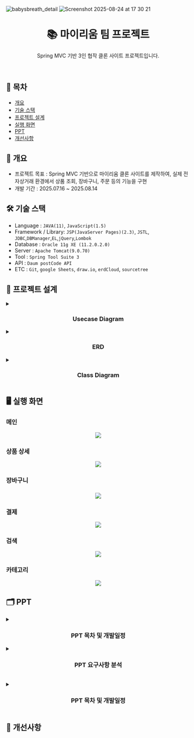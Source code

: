 
![babysbreath_detail](https://github.com/user-attachments/assets/9f1b8e1e-73c1-4067-b591-d0db3fb503de)
![Screenshot 2025-08-24 at 17 30 21](https://github.com/user-attachments/assets/9806a0a3-8eec-46a1-be65-47bafa622215)


<h1 align="center">📚 마이리움 팀 프로젝트</h1>
<p align="center">Spring MVC 기반 3인 협작 클론 사이트 프로젝트입니다.</p>
<br/>

## 📌 목차

- [개요](https://github.com/notuna87/myriumTeamproject#-개요)
- [기술 스택](https://github.com/notuna87/myriumTeamproject#-기술-스택)
- [프로젝트 설계](https://github.com/notuna87/myriumTeamproject#-프로젝트-설계)
- [실행 화면](https://github.com/notuna87/myriumTeamproject#-실행-화면)
- [PPT](https://github.com/notuna87/myriumTeamproject#-PPT)
- [개선사항](https://github.com/notuna87/myriumTeamproject#-개선사항)

## 📖 개요
- 프로젝트 목표 : Spring MVC 기반으로 마이리움 클론 사이트를 제작하여, 실제 전자상거래 환경에서 상품 조회, 장바구니, 주문 등의 기능을 구현
- 개발 기간 : 2025.07.16 ~ 2025.08.14

## 🛠️ 기술 스택
- Language : `JAVA(11)`, `JavaScript(1.5)`
- Framework / Library: `JSP(JavaServer Pages)(2.3)`, `JSTL`, `JDBC`,`DBManager`,`EL`,`jQuery`,`Lombok`
- Database : `Oracle 11g XE (11.2.0.2.0)`
- Server : `Apache Tomcat(9.0.70)`
- Tool : `Spring Tool Suite 3`
- API : `Daum postCode API`
- ETC : `Git`, `google Sheets`, `draw.io`, `erdCloud`, `sourcetree`

## 🧩 프로젝트 설계

<details><summary><h3 align="center">Usecase Diagram</h3></summary>
<img width="1128" height="790" alt="481296084-728d4a85-0932-4a82-9524-97cdfa095230" src="https://github.com/user-attachments/assets/716f55e6-3f78-49a4-a3d9-e2c08a8ed390" />
</details>

<details><summary><h3 align="center">ERD</h3></summary>
<img width="2733" height="1886" alt="Myrium erd" src="https://github.com/user-attachments/assets/888cae06-4c6a-4435-bd6c-eeda52ab09a2" />
</details>
  
<details><summary><h3 align="center">Class Diagram</h3></summary>
<h4>UploadController</h4>
<img width="2200" height="1347" alt="Diagram_UploadController" src="https://github.com/user-attachments/assets/95f413e3-6508-44ee-bc83-0cdf7372487c" />
<h4>TotalReviewControllerh4>
<img width="1271" height="724" alt="Diagram_TotalReviewController" src="https://github.com/user-attachments/assets/dbb13257-40bb-40d2-9867-9bc67c14041d" />
<h4>SubController</h4>
<img width="2234" height="1259" alt="Diagram_SubController" src="https://github.com/user-attachments/assets/63e078eb-4fbd-488d-b62b-bbbadb3b3a0e" />
<h4>SearchController</h4>
<img width="1602" height="1185" alt="Diagram_SearchController" src="https://github.com/user-attachments/assets/c6a32127-e257-4edb-be40-6096fcae2cc1" />
<h4>ReviewController</h4>
<img width="2082" height="2085" alt="Diagram_ReviewController" src="https://github.com/user-attachments/assets/72f3a7c4-f4ed-4ef5-9ad1-434e8f8edfd0" />
<h4>ReplyController</h4>
<img width="1509" height="916" alt="Diagram_ReplyController" src="https://github.com/user-attachments/assets/4785b72d-5ece-4531-8113-1b72af856008" />
<h4>PurchaseController</h4>
<img width="2314" height="2085" alt="Diagram_PurchaseController" src="https://github.com/user-attachments/assets/b667aba8-2544-4419-beee-f87191dc0e91" />
<h4>OrderdetailController</h4>
<img width="1209" height="1138" alt="Diagram_OrderdetailController" src="https://github.com/user-attachments/assets/23629644-65fd-427a-ba63-0d745d10b7f2" />
<h4>MypageController</h4>
<img width="1170" height="1208" alt="Diagram_MypageController" src="https://github.com/user-attachments/assets/b71c2c5b-5a30-4c6f-8943-7c2189cd4a99" />
<h4>MemberupdateController</h4>
<img width="1475" height="1119" alt="Diagram_MemberupdateController" src="https://github.com/user-attachments/assets/c41d3ba2-3da9-4512-ba2e-96fe92999f52" />
<h4>MemberRestController</h4>
<img width="1281" height="1069" alt="Diagram_MemberRestController" src="https://github.com/user-attachments/assets/6e85674c-c6fa-415b-b4f8-c66b8209d104" />
<h4>MemberController</h4>
<img width="1932" height="747" alt="Diagram_MemberController" src="https://github.com/user-attachments/assets/a7885bfd-8a0a-465d-850c-6c44a521e04e" />
<h4>JoinController</h4>
<img width="1410" height="851" alt="Diagram_JoinController" src="https://github.com/user-attachments/assets/354d0199-7771-4a95-b8bb-a7cfa15d1484" />
<h4>HomeController</h4>
<img width="1614" height="1330" alt="Diagram_HomeController" src="https://github.com/user-attachments/assets/537ff07b-6190-41de-a97a-6acec7f8c7c4" />
<h4>FindpwController</h4>
<img width="1380" height="927" alt="Diagram_FindpwController" src="https://github.com/user-attachments/assets/2c90fa72-2c4b-4850-a593-5b173c09bc97" />
<h4>FindidController</h4>
<img width="1463" height="1016" alt="Diagram_FindidController" src="https://github.com/user-attachments/assets/d10db07d-b6d8-445e-9751-ff04e4a69b23" />
<h4>EtcController</h4>
<img width="1156" height="576" alt="Diagram_EtcController" src="https://github.com/user-attachments/assets/0b5ba722-2752-456a-a183-6dac795fd5c6" />
<h4>CategoryPageController</h4>
<img width="1675" height="1191" alt="Diagram_CategoryPageController" src="https://github.com/user-attachments/assets/6e3c099b-3f25-4cdb-a017-7d8247bb85a2" />
<h4>CartController</h4>
<img width="1958" height="1352" alt="Diagram_CartController" src="https://github.com/user-attachments/assets/c6afbfb7-04d0-406c-a0e5-74f9bca70d57" />
<h4>AdminReviewController</h4>
<img width="1356" height="978" alt="Diagram_AdminReviewController" src="https://github.com/user-attachments/assets/e189804b-4f76-479c-8d75-3074f949c0c0" />
<h4>AdminProductController</h4>
<img width="1954" height="1348" alt="Diagram_AdminProductController" src="https://github.com/user-attachments/assets/c0eecd98-7b29-40da-9d70-9a2d2638dfb5" />
<h4>AdminOrderController</h4>
<img width="1367" height="951" alt="Diagram_AdminOrderController" src="https://github.com/user-attachments/assets/9d46a3aa-d5d5-47a7-b880-102180798df2" />
<h4>AdminNoticeController</h4>
<img width="1642" height="904" alt="Diagram_AdminNoticeController" src="https://github.com/user-attachments/assets/7f82b528-73ea-4612-afb5-d38c51c161df" />
<h4>AdminMemberController</h4>
<img width="1656" height="991" alt="Diagram_AdminMemberController" src="https://github.com/user-attachments/assets/ed83d685-bea2-42ce-b190-471321abd429" />
<h4>AdminFaqController</h4>
<img width="809" height="567" alt="Diagram_AdminFaqController" src="https://github.com/user-attachments/assets/c1c378c6-3086-4147-ab8e-f430d6b41a65" />
<h4>AdminBoardController</h4>
<img width="2361" height="1100" alt="Diagram_AdminBoardController" src="https://github.com/user-attachments/assets/7edb5e8d-b6d8-443f-9a1f-3b4263d580ee" />
</details>



## 🖥️ 실행 화면
<h3>메인</h3>
<p align="center"><img src="https://github.com/user-attachments/assets/ef5dc2a7-da83-43db-af32-845f733411e0"></p>

<h3>상품 상세</h3>
<p align="center"><img src="https://github.com/user-attachments/assets/ac1a4d1e-e2a7-431b-a43b-da66421e2359"></p>

<h3>장바구니<h3>
<p align="center"><img src="https://github.com/user-attachments/assets/94105129-9a49-4673-b761-221f3155469a"></p>

<h3>결제</h3>
<p align="center"><img src="https://github.com/user-attachments/assets/84571e25-3010-4564-bf73-496e1f1d667c"></p>

<h3>검색</h3>
<p align="center"><img src="https://github.com/user-attachments/assets/3155a1c4-f48b-4515-b347-88c7d252b367"></p>

<h3>카테고리</h3>
<p align="center"><img src="https://github.com/user-attachments/assets/6d30afd5-77c7-4123-a599-f86b09ec75de"></p>

## 🗂️ PPT

<details><summary><h3 align="center">PPT 목차 및 개발일정</h3></summary>
<img src="https://github.com/user-attachments/assets/0c7566e0-98d8-444c-b752-87bdd9ff39fe">
<img src="https://github.com/user-attachments/assets/7859a4c9-68b3-499f-8891-12a691d6e666">
<img src="https://github.com/user-attachments/assets/7e75b973-a23a-4271-b7b7-27b3d5e11b3d">
</details>

<details><summary><h3 align="center">PPT 요구사항 분석</h3></summary>
<img src="https://github.com/user-attachments/assets/662b80c2-47f9-4246-82e3-4785ae248eca">
<img src="https://github.com/user-attachments/assets/d63f9016-80c4-4353-953c-869372439fab">
<img src="https://github.com/user-attachments/assets/10fe6205-4dea-43a6-8267-0773a6b78687">
<img src="https://github.com/user-attachments/assets/4b550a94-e6c8-42bd-89b8-a2aa0aec6865">
<img src="https://github.com/user-attachments/assets/26d592eb-c459-44ec-989e-9e3e853ee818">
<img src="https://github.com/user-attachments/assets/7b2a5041-284e-4413-af0c-e8160769cb9b">
<img src="https://github.com/user-attachments/assets/ee02d855-414f-4a90-95d4-3ebab1f0670d">
<img src="https://github.com/user-attachments/assets/e69b80f6-e56d-4c33-aa74-0971f372ba90">
<img src="https://github.com/user-attachments/assets/86f04487-3f84-4fe0-a643-b11081c78be0">
<img src="https://github.com/user-attachments/assets/386848c0-bd38-4cf3-b585-e3f972262e6d">
<img src="https://github.com/user-attachments/assets/b0f48cac-3515-49f6-8573-af06321d99c2">
<img src="https://github.com/user-attachments/assets/5665bc16-1651-4533-8e5d-786aa75bd3fb">
<img src="https://github.com/user-attachments/assets/b7d9f29b-f1d8-47c8-988b-b603eac2be13">
<img src="https://github.com/user-attachments/assets/075d654c-c7d7-4576-bfdf-168da1681f14">
<img src="https://github.com/user-attachments/assets/223e9762-6d91-4dd4-b3f4-b2a0aa1643dc">
<img src="https://github.com/user-attachments/assets/b36a7520-4b27-42e5-9127-ff3567eb5a45">
<img src="https://github.com/user-attachments/assets/0c4c3ea0-da8c-4762-ac04-3a686d0253fe">
<img src="https://github.com/user-attachments/assets/27a24dab-6803-47d7-b810-51e90f14bdee">
<img src="https://github.com/user-attachments/assets/5054a679-b042-418c-a2ab-063a4383dadb">
<img src="https://github.com/user-attachments/assets/e0f7e333-0629-463c-b097-87db244a576d">
<img src="https://github.com/user-attachments/assets/ec173492-d802-4488-8b60-39114c158317">
<img src="https://github.com/user-attachments/assets/c9a5368b-8a14-4bd9-bcc9-0543237dcb07">
<img src="https://github.com/user-attachments/assets/6fb18fcd-0989-418e-be42-5b94b02897d5">
<img src="https://github.com/user-attachments/assets/33aa5291-3db7-4cf8-9ee6-92352f864bb5">
<img src="https://github.com/user-attachments/assets/0c759390-41c3-47fc-8488-b8656e6b3270">
<img src="https://github.com/user-attachments/assets/d435e2b3-0c1d-4b60-8ef9-53d15b74c54a">
<img src="https://github.com/user-attachments/assets/0f235dde-6de9-4a0b-8efc-98138151e85c">
<img src="https://github.com/user-attachments/assets/8019b3cf-53f7-4628-aeef-16aa1bfb4b7f">
<img src="https://github.com/user-attachments/assets/33e58a6a-736c-424d-b8cd-8032f4cd2429">
<img src="https://github.com/user-attachments/assets/9a0d4348-0cf1-41da-a03a-29fdc56ac898">
<img src="https://github.com/user-attachments/assets/1851f43d-8f91-49d0-87ae-316105dcb464">
<img src="https://github.com/user-attachments/assets/242f2bcf-a4c8-4a1e-860c-36be2e02e01c">
<img src="https://github.com/user-attachments/assets/e6314844-866f-444a-ad56-ddf4a2f8232e">
<img src="https://github.com/user-attachments/assets/48d3b608-e56f-4b74-825d-d8f6f776106a">
<img src="https://github.com/user-attachments/assets/c93cb956-73bc-45cf-8668-ca352dd6474a">
<img src="https://github.com/user-attachments/assets/40e72a5f-b334-48fc-b273-624ced3f9f23">
<img src="https://github.com/user-attachments/assets/3d3db4f2-e89a-427d-9d31-3a6fd711dfe1">
<img src="https://github.com/user-attachments/assets/df4727ba-a4f9-4387-80c7-bd6a146428bb">
<img src="https://github.com/user-attachments/assets/97cd308e-3210-4687-849c-9d4b7b0e7a6f">
</details>
</br>

<details><summary><h3 align="center">PPT 목차 및 개발일정</h3></summary>

</details>

## 🚀 개선사항
</br>

